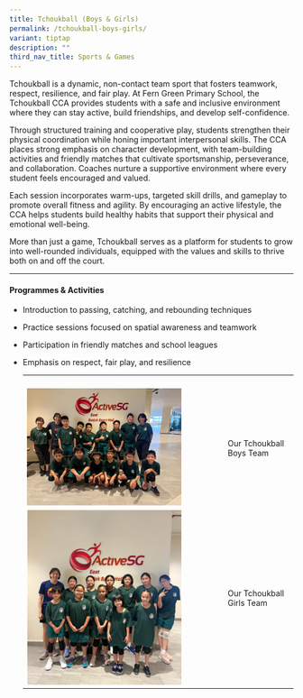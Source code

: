 ```yaml
---
title: Tchoukball (Boys & Girls)
permalink: /tchoukball-boys-girls/
variant: tiptap
description: ""
third_nav_title: Sports & Games
---
```

<p>Tchoukball is a dynamic, non-contact team sport that fosters teamwork,
respect, resilience, and fair play. At Fern Green Primary School, the Tchoukball
CCA provides students with a safe and inclusive environment where they
can stay active, build friendships, and develop self-confidence.</p>
<p>Through structured training and cooperative play, students strengthen
their physical coordination while honing important interpersonal skills.
The CCA places strong emphasis on character development, with team-building
activities and friendly matches that cultivate sportsmanship, perseverance,
and collaboration. Coaches nurture a supportive environment where every
student feels encouraged and valued.</p>
<p>Each session incorporates warm-ups, targeted skill drills, and gameplay
to promote overall fitness and agility. By encouraging an active lifestyle,
the CCA helps students build healthy habits that support their physical
and emotional well-being.</p>
<p>More than just a game, Tchoukball serves as a platform for students to
grow into well-rounded individuals, equipped with the values and skills
to thrive both on and off the court.</p>
<hr>
<h4><strong>Programmes &amp; Activities</strong></h4>
<ul>
<li>
<p>Introduction to passing, catching, and rebounding techniques</p>
</li>
<li>
<p>Practice sessions focused on spatial awareness and teamwork</p>
</li>
<li>
<p>Participation in friendly matches and school leagues</p>
</li>
<li>
<p>Emphasis on respect, fair play, and resilience
<br>
</p>
<table style="minWidth: 50px">
<colgroup>
<col>
<col>
</colgroup>
<tbody>
<tr>
<th rowspan="1" colspan="1">
<p></p>
</th>
<th rowspan="1" colspan="1">
<p></p>
</th>
</tr>
<tr>
<td rowspan="1" colspan="1">
<div class="isomer-image-wrapper">
<img style="width: 80%;" height="auto" width="100%" alt="" src="/images/CCA/Tchoukball__1_.png">
</div>
</td>
<td rowspan="1" colspan="1">
<p>Our Tchoukball Boys Team</p>
</td>
</tr>
<tr>
<td rowspan="1" colspan="1">
<div class="isomer-image-wrapper">
<img style="width: 80%;" height="auto" width="100%" alt="" src="/images/CCA/Tchoukball__2_.png">
</div>
</td>
<td rowspan="1" colspan="1">
<p>Our Tchoukball Girls Team</p>
</td>
</tr>
</tbody>
</table>
</li>
</ul>
<p></p>